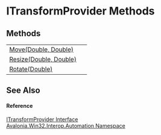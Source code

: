 # ITransformProvider Methods




## Methods
<table>
<tr>
<td><a href="M_Avalonia_Win32_Interop_Automation_ITransformProvider_Move">Move(Double, Double)</a></td>
<td> </td>
</tr>
<tr>
<td><a href="M_Avalonia_Win32_Interop_Automation_ITransformProvider_Resize">Resize(Double, Double)</a></td>
<td> </td>
</tr>
<tr>
<td><a href="M_Avalonia_Win32_Interop_Automation_ITransformProvider_Rotate">Rotate(Double)</a></td>
<td> </td>
</tr>
</table>

## See Also


#### Reference
<a href="T_Avalonia_Win32_Interop_Automation_ITransformProvider">ITransformProvider Interface</a>  
<a href="N_Avalonia_Win32_Interop_Automation">Avalonia.Win32.Interop.Automation Namespace</a>  

